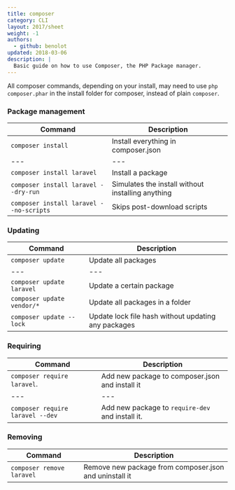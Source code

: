 ```yaml
---
title: composer
category: CLI
layout: 2017/sheet
weight: -1
authors:
  - github: benolot
updated: 2018-03-06
description: |
  Basic guide on how to use Composer, the PHP Package manager.
---
```


All composer commands, depending on your install, may need to use `php composer.phar` in the install folder for composer, instead of plain `composer`.

### Package management

| Command                                 | Description                                       |
| --------------------------------------- | ------------------------------------------------- |
| `composer install`                      | Install everything in composer.json               |
| ---                                     | ---                                               |
| `composer install laravel`              | Install a package                                 |
| `composer install laravel --dry-run`    | Simulates the install without installing anything |
| `composer install laravel --no-scripts` | Skips post-download scripts                       |

### Updating

| Command                    | Description                                         |
| -------------------------- | --------------------------------------------------- |
| `composer update`          | Update all packages                                 |
| ---                        | ---                                                 |
| `composer update laravel`  | Update a certain package                            |
| `composer update vendor/*` | Update all packages in a folder                     |
| `composer update --lock`   | Update lock file hash without updating any packages |

### Requiring

| Command                          | Description                                      |
| -------------------------------- | ------------------------------------------------ |
| `composer require laravel`.      | Add new package to composer.json and install it  |
| ---                              | ---                                              |
| `composer require laravel --dev` | Add new package to `require-dev` and install it. |

### Removing

| Command                   | Description                                            |
| ------------------------- | ------------------------------------------------------ |
| `composer remove laravel` | Remove new package from composer.json and uninstall it |
